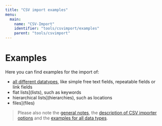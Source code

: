 ```yaml
---
title: "CSV import examples"
menu:
  main:
    name: "CSV-Import"
    identifier: "tools/csvimport/examples"
    parent: "tools/csvimport"
---
```

# Examples

Here you can find examples for the import of:

- [all different datatypes](datatypes), like simple free text fields, repeatable fields or link fields
- flat lists](lists), such as keywords
- hierarchical lists](hierarchies), such as locations
- files](files)

> Please also note the [general notes](../general), the [description of CSV importer options](../options) and the [examples for all data types](../datatypes).

